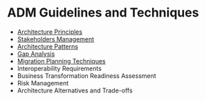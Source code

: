 # ADM Guidelines and Techniques

* [Architecture Principles](ADM-Technique-1-Architecture-Principles.md)
* [Stakeholders Management](ADM-Technique-2-Stakeholder-Management.md)
* [Architecture Patterns](ADM-Technique-3-Architecture-Patterns.md)
* [Gap Analysis](ADM-Techniques-4-Gap-Analysis.md)
* [Migration Planning Techniques](ADM-Techniques-5-Migration-Planning-Techniques.md)
* Interoperability Requirements
* Business Transformation Readiness Assessment
* Risk Management
* Architecture Alternatives and Trade-offs
